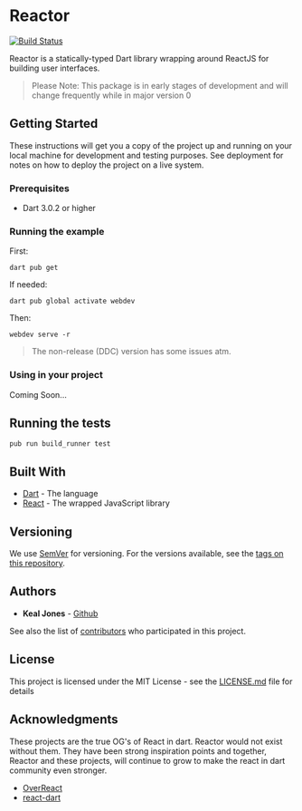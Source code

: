 # Reactor

[![Build Status](https://travis-ci.com/KealJones/reactor.svg?branch=master)](https://travis-ci.com/KealJones/reactor)

Reactor is a statically-typed Dart library wrapping around ReactJS for building user interfaces.

> Please Note: This package is in early stages of development and will change frequently while in major version 0

## Getting Started

These instructions will get you a copy of the project up and running on your local machine for development and testing purposes. See deployment for notes on how to deploy the project on a live system.

### Prerequisites

* Dart 3.0.2 or higher

### Running the example

First:
```
dart pub get
```

If needed:
```
dart pub global activate webdev
```

Then:
```
webdev serve -r
```
> The non-release (DDC) version has some issues atm.

### Using in your project

Coming Soon...

## Running the tests

```
pub run build_runner test
```

## Built With

* [Dart](https://dart.dev/) - The language
* [React](https://reactjs.org/) - The wrapped JavaScript library

## Versioning

We use [SemVer](http://semver.org/) for versioning. For the versions available, see the [tags on this repository](https://github.com/kealjones/reactor/tags).

## Authors

* **Keal Jones** - [Github](https://github.com/kealjones)

See also the list of [contributors](https://github.com/kealjones/reactor/contributors) who participated in this project.

## License

This project is licensed under the MIT License - see the [LICENSE.md](LICENSE.md) file for details

## Acknowledgments

These projects are the true OG's of React in dart. Reactor would not exist without them. They have been strong inspiration points and together, Reactor and these projects, will continue to grow to make the react in dart community even stronger.

* [OverReact](https://github.com/workiva/over_react)
* [react-dart](https://github.com/cleandart/react-dart)

